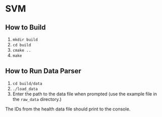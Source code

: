 # SVM

## How to Build
1. `mkdir build`
2. `cd build`
3. `cmake ..`
4. `make`

## How to Run Data Parser
1. `cd build/data`
2. `./load_data`
3. Enter the path to the data file when prompted (use the example file in the `raw_data` directory.)

The IDs from the health data file should print to the console. 
